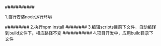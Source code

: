 ###########
<p>1.自行安装node运行环境</p>
#########
2.执行npm install
########
3.编辑scripts目前下文件，自动编译到build文件下，相应路径不变
###########
4.项目开发中，应用build目录下文件